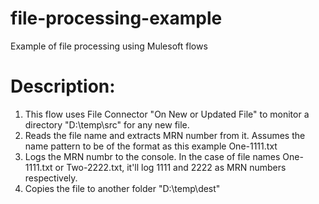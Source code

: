 # file-processing-example
Example of file processing using Mulesoft flows

# Description:
1. This flow uses File Connector "On New or Updated File" to monitor a directory "D:\temp\src" for any new file.
1. Reads the file name and extracts MRN number from it. Assumes the name pattern to be of the format as this example One-1111.txt
1. Logs the MRN numbr to the console. In the case of file names One-1111.txt or Two-2222.txt, it'll log 1111 and 2222 as MRN numbers respectively.
1. Copies the file to another folder "D:\temp\dest"
